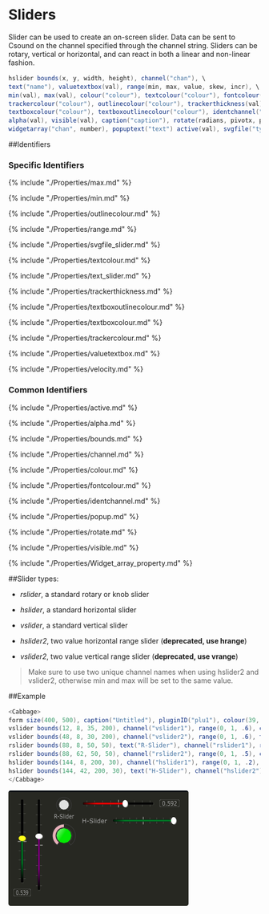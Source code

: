 # Sliders

Slider can be used to create an on-screen slider. Data can be sent to Csound on the channel specified through the channel string. Sliders can be rotary, vertical or horizontal, and can react in both a linear and non-linear fashion. 


```csharp
hslider bounds(x, y, width, height), channel("chan"), \
text("name"), valuetextbox(val), range(min, max, value, skew, incr), \
min(val), max(val), colour("colour"), textcolour("colour"), fontcolour("colour"), \
trackercolour("colour"), outlinecolour("colour"), trackerthickness(val) \
textboxcolour("colour"), textboxoutlinecolour("colour"), identchannel("channel"), \
alpha(val), visible(val), caption("caption"), rotate(radians, pivotx, pivoty), \
widgetarray("chan", number), popuptext("text") active(val), svgfile("type", "file"), velocity(val)
```
<!--(End of syntax)/-->

##Identifiers
### Specific Identifiers

{% include "./Properties/max.md" %} 

{% include "./Properties/min.md" %} 

{% include "./Properties/outlinecolour.md" %} 

{% include "./Properties/range.md" %}  

{% include "./Properties/svgfile_slider.md" %}  

{% include "./Properties/textcolour.md" %}  

{% include "./Properties/text_slider.md" %}

{% include "./Properties/trackerthickness.md" %}

{% include "./Properties/textboxoutlinecolour.md" %} 

{% include "./Properties/textboxcolour.md" %} 

{% include "./Properties/trackercolour.md" %}

{% include "./Properties/valuetextbox.md" %}

{% include "./Properties/velocity.md" %}

### Common Identifiers

{% include "./Properties/active.md"  %}

{% include "./Properties/alpha.md" %}

{% include "./Properties/bounds.md" %} 



{% include "./Properties/channel.md" %} 

{% include "./Properties/colour.md" %}

{% include "./Properties/fontcolour.md" %}

{% include "./Properties/identchannel.md"  %}

{% include "./Properties/popup.md" %} 

{% include "./Properties/rotate.md"  %}

{% include "./Properties/visible.md"  %}

{% include "./Properties/Widget_array_property.md" %}

<!--(End of identifiers)/-->

##Slider types:

* *rslider*, a standard rotary or knob slider

* *hslider*, a standard horizontal slider

* *vslider*, a standard vertical slider

* *hslider2*, two value horizontal range slider (**deprecated, use hrange**)

* *vslider2*, two value vertical range slider (**deprecated, use vrange**)


>Make sure to use two unique channel names when using hslider2 and vslider2, otherwise min and max will be set to the same value. 

##Example

```csharp
<Cabbage>
form size(400, 500), caption("Untitled"), pluginID("plu1"), colour(39, 40, 34)
vslider bounds(12, 8, 35, 200), channel("vslider1"), range(0, 1, .6), colour("yellow"), textbox(1)
vslider bounds(48, 8, 30, 200), channel("vslider2"), range(0, 1, .6), trackercolour("purple")
rslider bounds(88, 8, 50, 50), text("R-Slider"), channel("rslider1"), range(0, 1, 0)
rslider bounds(88, 62, 50, 50), channel("rslider2"), range(0, 1, .5), colour("lime"), trackercolour("pink")
hslider bounds(144, 8, 200, 30), channel("hslider1"), range(0, 1, .2), trackercolour("red"), textbox(1)
hslider bounds(144, 42, 200, 30), text("H-Slider"), channel("hslider2"), range(0, 1, 1)
</Cabbage>
```

![](../images/sliderExample.png)
